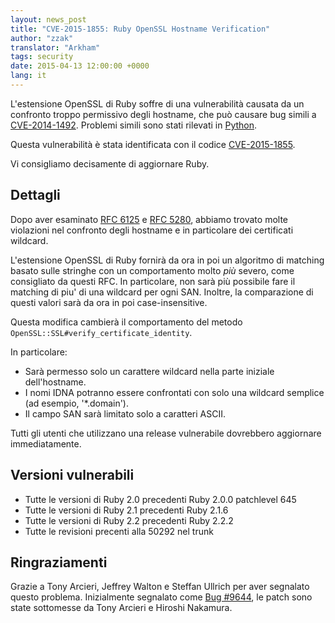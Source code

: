 ```yaml
---
layout: news_post
title: "CVE-2015-1855: Ruby OpenSSL Hostname Verification"
author: "zzak"
translator: "Arkham"
tags: security
date: 2015-04-13 12:00:00 +0000
lang: it
---
```


L'estensione OpenSSL di Ruby soffre di una vulnerabilità causata da un confronto
troppo permissivo degli hostname, che può causare bug simili a
[CVE-2014-1492][CVE-2014-1492]. Problemi simili sono stati rilevati in
[Python][python-hostname-bug].

Questa vulnerabilità è stata identificata con il codice [CVE-2015-1855][CVE-2015-1855].

Vi consigliamo decisamente di aggiornare Ruby.

## Dettagli

Dopo aver esaminato [RFC 6125][RFC-6125] e [RFC 5280][RFC-5280], abbiamo trovato
molte violazioni nel confronto degli hostname e in particolare dei certificati
wildcard.

L'estensione OpenSSL di Ruby fornirà da ora in poi un algoritmo di matching
basato sulle stringhe con un comportamento molto _più_ severo, come consigliato da
questi RFC. In particolare, non sarà più possibile fare il matching di piu' di
una wildcard per ogni SAN. Inoltre, la comparazione di questi valori sarà da ora
in poi case-insensitive.

Questa modifica cambierà il comportamento del metodo `OpenSSL::SSL#verify_certificate_identity`.

In particolare:

* Sarà permesso solo un carattere wildcard nella parte iniziale dell'hostname.
* I nomi IDNA potranno essere confrontati con solo una wildcard semplice (ad
  esempio, '\*.domain').
* Il campo SAN sarà limitato solo a caratteri ASCII.

Tutti gli utenti che utilizzano una release vulnerabile dovrebbero aggiornare
immediatamente.

## Versioni vulnerabili

* Tutte le versioni di Ruby 2.0 precedenti Ruby 2.0.0 patchlevel 645
* Tutte le versioni di Ruby 2.1 precedenti Ruby 2.1.6
* Tutte le versioni di Ruby 2.2 precedenti Ruby 2.2.2
* Tutte le revisioni precenti alla 50292 nel trunk

## Ringraziamenti

Grazie a Tony Arcieri, Jeffrey Walton e Steffan Ullrich per aver segnalato
questo problema. Inizialmente segnalato come [Bug #9644][Bug-9644], le patch
sono state sottomesse da Tony Arcieri e Hiroshi Nakamura.

[CVE-2014-1492]: https://bugzilla.mozilla.org/show_bug.cgi?id=903885
[python-hostname-bug]: https://bugs.python.org/issue17997
[CVE-2015-1855]: http://cve.mitre.org/cgi-bin/cvename.cgi?name=CVE-2015-1855
[RFC-6125]: https://tools.ietf.org/html/rfc6125
[RFC-5280]: https://tools.ietf.org/html/rfc5280
[Bug-9644]: https://bugs.ruby-lang.org/issues/9644
